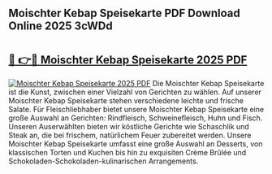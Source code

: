 ## Moischter Kebap Speisekarte PDF Download Online 2025 3cWDd

# <h2><a href="http://gc8opwx.nevu.top/?p=Moischter+Kebap+Speisekarte">🔗 👉🔴 Moischter Kebap Speisekarte 2025 PDF</a></h2>

[![Moischter Kebap Speisekarte 2025 PDF](https://i.imgur.com/dBaPXMq.png)](http://gc8opwx.nevu.top/?p=Moischter+Kebap+Speisekarte)
Die Moischter Kebap Speisekarte ist die Kunst, zwischen einer Vielzahl von Gerichten zu wählen. Auf unserer Moischter Kebap Speisekarte stehen verschiedene leichte und frische Salate. Für Fleischliebhaber bietet unsere Moischter Kebap Speisekarte eine große Auswahl an Gerichten: Rindfleisch, Schweinefleisch, Huhn und Fisch. Unseren Auserwählten bieten wir köstliche Gerichte wie Schaschlik und Steak an, die bei frischem, natürlichem Feuer zubereitet werden. Unsere Moischter Kebap Speisekarte umfasst eine große Auswahl an Desserts, von klassischen Torten und Kuchen bis hin zu exquisiten Crème Brûlée und Schokoladen-Schokoladen-kulinarischen Arrangements.
